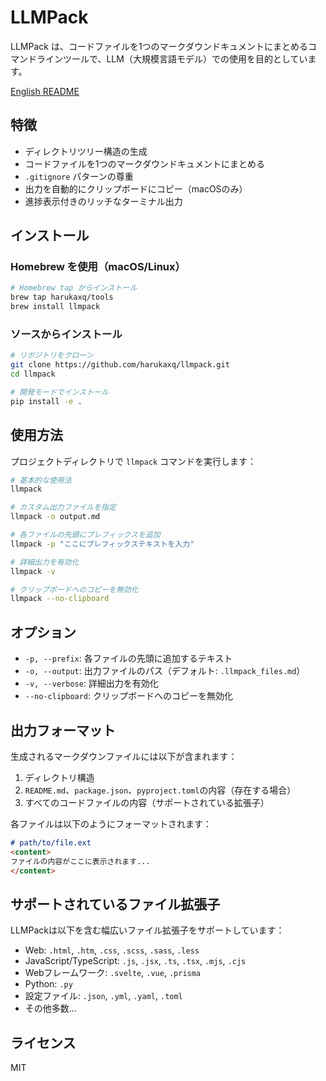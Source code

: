 # LLMPack

LLMPack は、コードファイルを1つのマークダウンドキュメントにまとめるコマンドラインツールで、LLM（大規模言語モデル）での使用を目的としています。

[English README](README.md)

## 特徴

- ディレクトリツリー構造の生成
- コードファイルを1つのマークダウンドキュメントにまとめる
- `.gitignore` パターンの尊重
- 出力を自動的にクリップボードにコピー（macOSのみ）
- 進捗表示付きのリッチなターミナル出力

## インストール

### Homebrew を使用（macOS/Linux）

```bash
# Homebrew tap からインストール
brew tap harukaxq/tools
brew install llmpack
```

### ソースからインストール

```bash
# リポジトリをクローン
git clone https://github.com/harukaxq/llmpack.git
cd llmpack

# 開発モードでインストール
pip install -e .
```

## 使用方法

プロジェクトディレクトリで `llmpack` コマンドを実行します：

```bash
# 基本的な使用法
llmpack

# カスタム出力ファイルを指定
llmpack -o output.md

# 各ファイルの先頭にプレフィックスを追加
llmpack -p "ここにプレフィックステキストを入力"

# 詳細出力を有効化
llmpack -v

# クリップボードへのコピーを無効化
llmpack --no-clipboard
```

## オプション

- `-p, --prefix`: 各ファイルの先頭に追加するテキスト
- `-o, --output`: 出力ファイルのパス（デフォルト: `.llmpack_files.md`）
- `-v, --verbose`: 詳細出力を有効化
- `--no-clipboard`: クリップボードへのコピーを無効化

## 出力フォーマット

生成されるマークダウンファイルには以下が含まれます：

1. ディレクトリ構造
2. `README.md`、`package.json`、`pyproject.toml`の内容（存在する場合）
3. すべてのコードファイルの内容（サポートされている拡張子）

各ファイルは以下のようにフォーマットされます：

```markdown
# path/to/file.ext
<content>
ファイルの内容がここに表示されます...
</content>
```

## サポートされているファイル拡張子

LLMPackは以下を含む幅広いファイル拡張子をサポートしています：

- Web: `.html`, `.htm`, `.css`, `.scss`, `.sass`, `.less`
- JavaScript/TypeScript: `.js`, `.jsx`, `.ts`, `.tsx`, `.mjs`, `.cjs`
- Webフレームワーク: `.svelte`, `.vue`, `.prisma`
- Python: `.py`
- 設定ファイル: `.json`, `.yml`, `.yaml`, `.toml`
- その他多数...

## ライセンス

MIT
